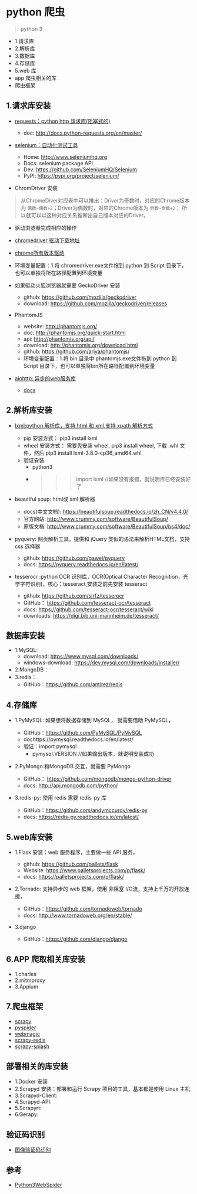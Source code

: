 # python 爬虫

>python 3

- 1.请求库
- 2.解析库
- 3.数据库
- 4.存储库
- 5.web 库
- app 爬虫相关的库
- 爬虫框架


## 1.请求库安装
- [requests：python http 请求库(阻塞式的)](https://github.com/requests/requests)
  - doc: http://docs.python-requests.org/en/master/


- [selenium：自动化测试工具](https://github.com/SeleniumHQ/selenium/tree/master/py)
  - Home:	http://www.seleniumhq.org
  - Docs:	selenium package API
  - Dev:	https://github.com/SeleniumHQ/Selenium
  - PyPI:	https://pypi.org/project/selenium/

- ChromDriver 安装
>从ChromeDiver对应表中可以推出：Driver为奇数时，对应的Chrome版本为 `偶数~偶数+2`；Driver为偶数时，对应的Chrome版本为 `奇数~奇数+2`；
所以就可以以这种对应关系推断出自己版本对应的Driver。

  - 驱动浏览器完成相应的操作
  - [chromedriver 驱动下载地址](http://chromedriver.storage.googleapis.com/index.html)
  - [chrome所有版本驱动](http://npm.taobao.org/mirrors/chromedriver/)
  - 环境变量配置：1.将 chromedriver.exe文件拖到 python 到 Script 目录下，也可以单独将所在路径配置到环境变量

- 如果驱动火狐浏览器就需要 GeckoDriver 安装
  - github: https://github.com/mozilla/geckodriver
  - download: https://github.com/mozilla/geckodriver/releases
 
- PhantomJS
  - website: http://phantomjs.org/ 
  - doc: http://phantomjs.org/quick-start.html
  - api: http://phantomjs.org/api/
  - download: http://phantomjs.org/download.html 
  - github: https://github.com/ariya/phantomjs/
  - 环境变量配置：1.将 bin 目录中 phantomjs.exe文件拖到 python 到 Script 目录下，也可以单独将bin所在路径配置到环境变量

- [aiohttp: 异步的web服务库](https://github.com/aio-libs/aiohttp)
  - [docs](https://docs.aiohttp.org)

## 2.解析库安装
- [lxml:python 解析库，支持 html 和 xml,支持 xpath 解析方式](https://github.com/lxml/lxml)
  - pip 安装方式： pip3 install lxml
  - wheel 安装方式： 需要先安装 wheel, pip3 install wheel, 下载 .whl 文件，然后 pip3 install lxml-3.8.0-cp36_amd64.whl
  - 验证安装
    - python3
    - >>>import lxml  //如果没有报错，就说明库已经安装好了 

- beautiful soup: html或 xml 解析器
  - docs(中文文档): https://beautifulsoup.readthedocs.io/zh_CN/v4.4.0/
  - 官方网站: http://www.crummy.com/software/BeautifulSoup/
  - 原版文档: http://www.crummy.com/software/BeautifulSoup/bs4/doc/

- pyquery: 网页解析工具，提供和 jQuery 类似的语法来解析HTML文档，支持css 选择器
  - github: https://github.com/gawel/pyquery
  - docs: https://pyquery.readthedocs.io/en/latest/

- tesserocr :python OCR 识别库，OCR(Optical Character Recognition，光学字符识别)，核心：tesseract,安装之前先安装 tesseract
  - github: https://github.com/sirfz/tesserocr
  - GitHub： https://github.com/tesseract-ocr/tesseract
  - docs: https://github.com/tesseract-ocr/tesseract/wiki
  - downloads: https://digi.bib.uni-mannheim.de/tesseract/

## 数据库安装
- 1.MySQL:
  - download: https://www.mysql.com/downloads/
  - windows-download: https://dev.mysql.com/downloads/installer/
- 2.MongoDB：
- 3.redis：
  - GitHub：https://github.com/antirez/redis
  
  
## 4.存储库

- 1.PyMySQL: 如果想将数据存储到 MySQL， 就需要借助 PyMySQL，
  - GitHub：https://github.com/PyMySQL/PyMySQL
  - dochttps://pymysql.readthedocs.io/en/latest/
  - 验证：import pymysql
    - pymysql.VERSION //如果输出版本，就说明安装成功

- 2.PyMongo:和MongoDB 交互，就需要 PyMongo
  - GitHub： https://github.com/mongodb/mongo-python-driver
  - docs: http://api.mongodb.com/python/

- 3.redis-py: 使用 redis 需要 redis-py 库
  - GitHub：https://github.com/andymccurdy/redis-py
  - docs: https://redis-py.readthedocs.io/en/latest/

## 5.web库安装
- 1.Flask 安装：web 服务程序，主要做一些 API 服务，
  - github: https://github.com/pallets/flask
  - Website: https://www.palletsprojects.com/p/flask/
  - docs: https://palletsprojects.com/p/flask/ 
  
  
- 2.Tornado: 支持异步的 web 框架，使用 非阻塞 I/O流，支持上千万的开放连接，
  - GitHub：https://github.com/tornadoweb/tornado
  - docs: http://www.tornadoweb.org/en/stable/

- 3.django
  - GitHub：https://github.com/django/django


## 6.APP 爬取相关库安装
- 1.charles
- 2.mitmproxy
- 3.Appium


## 7.爬虫框架
- [scrapy](https://github.com/scrapy/scrapy)
- [pyspider](https://github.com/binux/pyspider)
- [webmagic](https://github.com/code4craft/webmagic)
- [scrapy-redis](https://github.com/rmax/scrapy-redis)
- [scrapy-splash](https://github.com/scrapy-plugins/scrapy-splash)


## 部署相关的库安装
- 1.Docker 安装
- 2.Scrapyd 安装：部署和运行 Scrapy 项目的工具，基本都是使用 Linux 主机
- 3.Scrapyd-Client:
- 4.Scrapyd-API:
- 5.Scrapyrt:
- 6.Gerapy:




## 验证码识别

- [图像验证码识别](https://github.com/Python3WebSpider/CrackImageCode)






## 参考
- [Python3WebSpider](https://github.com/Python3WebSpider)
